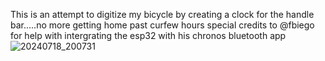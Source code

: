 This is an attempt to digitize my bicycle by creating a clock for the handle bar.....no more getting home past curfew hours
special credits to @fbiego for help with intergrating the esp32 with his chronos bluetooth app
![20240718_200731](https://github.com/user-attachments/assets/d61be51a-5b91-4078-b8f3-43137c42acdd)
